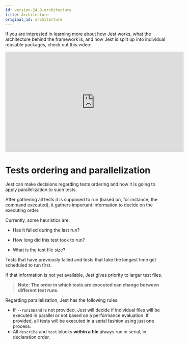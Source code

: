 ```yaml
---
id: version-24.0-architecture
title: Architecture
original_id: architecture
---
```


If you are interested in learning more about how Jest works, what the architecture behind the framework is, and how Jest is split up into individual reusable packages, check out this video:

<iframe width="560" height="315" src="https://www.youtube.com/embed/3YDiloj8_d0" frameborder="0" allow="accelerometer; autoplay; encrypted-media; gyroscope; picture-in-picture" allowfullscreen></iframe>

# Tests ordering and parallelization

Jest can make decisions regarding tests ordering and how it is going to apply parallelization to such tests.

After gathering all tests it is supposed to run (based on, for instance, the command executed), it gathers important information to decide on the executing order.

Currently, some heuristics are:

- Has it failed during the last run?

- How long did this test took to run?

- What is the test file size?

Tests that have previously failed and tests that take the longest time get scheduled to run first.

If that information is not yet available, Jest gives priority to larger test files.

> **Note: The order in which tests are executed can change between different test runs.**

Regarding parallelization, Jest has the following rules:

- If `--runInBand` is not provided, Jest will decide if individual files will be executed in parallel or not based on a performance evaluation. If provided, all tests will be executed in a serial fashion using just one process.
- All `describe` and `test` blocks **within a file** always run in serial, in declaration order.
